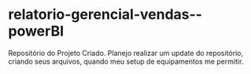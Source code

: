 # relatorio-gerencial-vendas--powerBI
Repositório do Projeto Criado. Planejo realizar um update do repositório, criando seus arquivos, quando meu setup de equipamentos me permitir.
